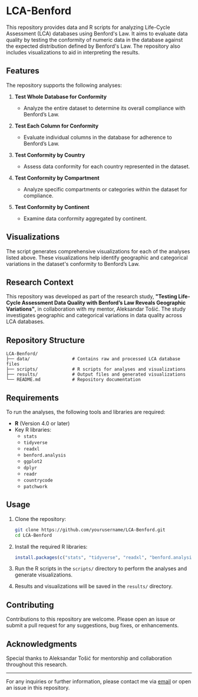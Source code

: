 # LCA-Benford

This repository provides data and R scripts for analyzing Life-Cycle Assessment (LCA) databases using Benford's Law. It aims to evaluate data quality by testing the conformity of numeric data in the database against the expected distribution defined by Benford's Law. The repository also includes visualizations to aid in interpreting the results.

## Features

The repository supports the following analyses:

1. **Test Whole Database for Conformity**
   - Analyze the entire dataset to determine its overall compliance with Benford’s Law.

2. **Test Each Column for Conformity**
   - Evaluate individual columns in the database for adherence to Benford’s Law.

3. **Test Conformity by Country**
   - Assess data conformity for each country represented in the dataset.

4. **Test Conformity by Compartment**
   - Analyze specific compartments or categories within the dataset for compliance.

5. **Test Conformity by Continent**
   - Examine data conformity aggregated by continent.

## Visualizations

The script generates comprehensive visualizations for each of the analyses listed above. These visualizations help identify geographic and categorical variations in the dataset's conformity to Benford’s Law.

## Research Context

This repository was developed as part of the research study, **"Testing Life-Cycle Assessment Data Quality with Benford’s Law Reveals Geographic Variations"**, in collaboration with my mentor, Aleksandar Tošić. The study investigates geographic and categorical variations in data quality across LCA databases.

## Repository Structure

```
LCA-Benford/
├── data/                # Contains raw and processed LCA database files
├── scripts/             # R scripts for analyses and visualizations
├── results/             # Output files and generated visualizations
└── README.md            # Repository documentation
```

## Requirements

To run the analyses, the following tools and libraries are required:

- **R** (Version 4.0 or later)
- Key R libraries:
  - `stats`
  - `tidyverse`
  - `readxl`
  - `benford.analysis`
  - `ggplot2`
  - `dplyr`
  - `readr`
  - `countrycode`
  - `patchwork`

## Usage

1. Clone the repository:
   ```bash
   git clone https://github.com/yourusername/LCA-Benford.git
   cd LCA-Benford
   ```

2. Install the required R libraries:
   ```R
   install.packages(c("stats", "tidyverse", "readxl", "benford.analysis", "ggplot2", "dplyr", "readr", "countrycode", "patchwork"))
   ```

3. Run the R scripts in the `scripts/` directory to perform the analyses and generate visualizations.

4. Results and visualizations will be saved in the `results/` directory.

## Contributing

Contributions to this repository are welcome. Please open an issue or submit a pull request for any suggestions, bug fixes, or enhancements.

## Acknowledgments

Special thanks to Aleksandar Tošić for mentorship and collaboration throughout this research.

---

For any inquiries or further information, please contact me via [email](mailto:bogdan.sinik@famnit.upr.si) or open an issue in this repository.
